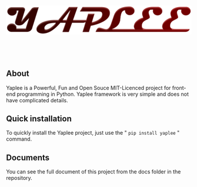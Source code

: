 <div align='center'>
  <br />
  <p>
    <a href='https://github.com/ThisIsMatin/Yaplee'><img src='https://github.com/ThisIsMatin/Yaplee/blob/main/images/logo.png?raw=true' width='546' alt='Yaplee Logo' /></a>
  </p>
    <br />
  <p>
    <img src='https://img.shields.io/badge/License-MIT-blue' alt='' />  <img src='https://img.shields.io/badge/Testing-passing-green?logo=github' alt='' /> <img src='https://img.shields.io/badge/Python-> 3.6-red?logo=python' alt='' /> 

  </p>
</div>

## About
Yaplee is a Powerful, Fun and Open Souce MIT-Licenced project for front-end programming in Python.
Yaplee framework is very simple and does not have complicated details.

## Quick installation
To quickly install the Yaplee project, just use the " ```pip install yaplee``` " command.

## Documents
You can see the full document of this project from the docs folder in the repository.